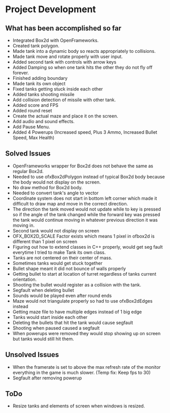 # Project Development

## What has been accomplished so far
* Integrated Box2d with OpenFrameworks.
* Created tank polygon.
* Made tank into a dynamic body so reacts appropriately to collisions.
* Made tank move and rotate properly with user input.
* Added second tank with controls with arrow keys
* Added Damping so when one tank hits the other they do not fly off forever.
* Finished adding boundary
* Made tank its own object
* Fixed tanks getting stuck inside each other
* Added tanks shooting missile
* Add collision detection of missile with other tank.
* Added score and FPS
* Added round reset
* Create the actual maze and place it on the screen.
* Add audio and sound effects.
* Add Pause Menu.
* Added 4 Powerups (Increased speed, Plus 3 Ammo, Increased Bullet Speed, Max Health)

## Solved Issues
* OpenFrameworks wrapper for Box2d does not behave the same as regular Box2d.
* Needed to use ofxBox2dPolygon instead of typical Box2d body because the body would not display on the screen.
* No draw method for Box2d body.
* Needed to convert tank's angle to vector
* Coordinate system does not start in bottom left corner which made it difficult to draw map and move in the correct direction.
* The direction the tank moved would not update while to key is pressed so if the angle of the tank changed while the forward key was pressed the tank would continue moving in whatever previous direction it was moving in.
* Second tank would not display on screen
* OFX_BOX2D_SCALE Factor exists which means 1 pixel in ofbox2d is different than 1 pixel on screen
* Figuring out how to extend classes in C++ properly, would get seg fault everytime I tried to make Tank its own class.
* Tanks are not centered on their center of mass.
* Sometimes tanks would get stuck together
* Bullet shape meant it did not bounce of walls properly
* Getting bullet to start at location of turret regardless of tanks current orientation.
* Shooting the bullet would register as a collision with the tank.
* Segfault when deleting bullet
* Sounds would be played even after round ends
* Maze would not triangulate properly so had to use ofxBox2dEdges instead
* Getting maze file to have multiple edges instead of 1 big edge
* Tanks would start inside each other
* Deleting the bullets that hit the tank would cause segfault
* Shooting when paused caused a segfault
* When powerups were removed they would stop showing up on screen but tanks would still hit them.


## Unsolved Issues
* When the framerate is set to above the max refresh rate of the monitor everything in the game is much slower. (Temp fix: Keep fps to 30)
* Segfault after removing powerup

## ToDo

* Resize tanks and elements of screen when windows is resized.
